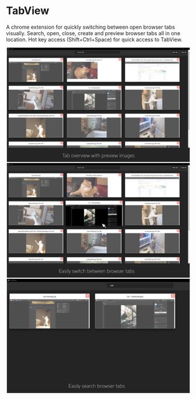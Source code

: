 # TabView

A chrome extension for quickly switching between open browser tabs visually. Search, open, close, create and preview browser tabs all in one location.  Hot key access (Shift+Ctrl+Space) for quick access to TabView. 


<p align="center">
  <img src="screens/Overview.png" width="500" />
  <img src="screens/click.png" width="500" /> 
  <img src="screens/search.png" width="500" />
</p>

